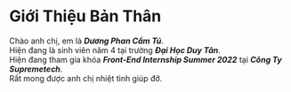 # Giới Thiệu Bản Thân

Chào anh chị, em là ***Dương Phan Cẩm Tú***.<br>
Hiện đang là sinh viên năm 4 tại trường ***Đại Học Duy Tân***.<br>
Hiện đang tham gia khóa ***Front-End Internship Summer 2022*** tại ***Công Ty Supremetech***.<br>
Rất mong được anh chị nhiệt tình giúp đỡ.<br>